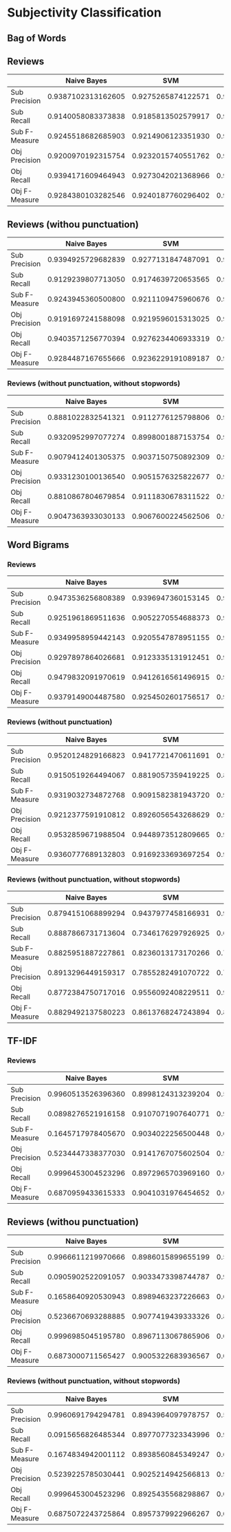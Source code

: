 # Subjectivity Classification

## Bag of Words

## Reviews
|   | Naive Bayes | SVM | Maximum Entropy |
|---|---|---|---|
| Sub Precision | 0.9387102313162605 | 0.9275265874122571 | 0.9324440823078446 |
| Sub Recall    | 0.9140058083373838 | 0.9185813502579917 | 0.9285837652222595 |
| Sub F-Measure | 0.9245518682685903 | 0.9214906123351930 | 0.9290268902599790 |
| Obj Precision | 0.9200970192315754 | 0.9232015740551762 | 0.9326638985977398 |
| Obj Recall    | 0.9394171609464943 | 0.9273042021368966 | 0.9317910962970657 |
| Obj F-Measure | 0.9284380103282546 | 0.9240187760296402 | 0.9310271897490543 |

## Reviews (withou punctuation)
|   | Naive Bayes | SVM | Maximum Entropy | MLP |
|---|---|---|---|---|
| Sub Precision | 0.9394925729682839 | 0.9277131847487091 | 0.9335894516149548 | 0.9394925729682839 |
| Sub Recall    | 0.9129239807713050 | 0.9174639720653565 | 0.9279097972397133 | 0.9129239807713050 |
| Sub F-Measure | 0.9243945360500800 | 0.9211109475960676 | 0.9293426063288208 | 0.9243945360500800 |
| Obj Precision | 0.9191697241588098 | 0.9219596015313025 | 0.9319481191430910 | 0.9394925729682839 |
| Obj Recall    | 0.9403571256770394 | 0.9276234406933319 | 0.9331567281616866 | 0.9129239807713050 |
| Obj F-Measure | 0.9284487167655666 | 0.9236229191089187 | 0.9314183105918230 | 0.9243945360500800 |

### Reviews (without punctuation, without stopwords)
|   | Naive Bayes | SVM | Maximum Entropy |
|---|---|---|---|
| Sub Precision | 0.8881022832541321 | 0.9112776125798806 | 0.9190988481112583 |
| Sub Recall    | 0.9320952997077274 | 0.8998001887153754 | 0.9090045395258194 |
| Sub F-Measure | 0.9079412401305375 | 0.9037150750892309 | 0.9124107301639436 |
| Obj Precision | 0.9331230100136540 | 0.9051576325822677 | 0.9139165203931017 |
| Obj Recall    | 0.8810867804679854 | 0.9111830678311522 | 0.9190396886804884 |
| Obj F-Measure | 0.9047363933030133 | 0.9067600224562506 | 0.9152068961094841 |                                                                                                      

## Word Bigrams

### Reviews
|   | Naive Bayes | SVM | Maximum Entropy |
|---|---|---|---|
| Sub Precision | 0.9473536256808389 | 0.9396947360153145 | 0.9369368939289855 |
| Sub Recall    | 0.9251961869511636 | 0.9052270554688373 | 0.9054220767676837 |
| Sub F-Measure | 0.9349958959442143 | 0.9205547878951155 | 0.9192639604533470 |
| Obj Precision | 0.9297897864026681 | 0.9123335131912451 | 0.9122103461352706 |
| Obj Recall    | 0.9479832091970619 | 0.9412616561496915 | 0.9381047425844187 |
| Obj F-Measure | 0.9379149004487580 | 0.9254502601756517 | 0.9237913726904459 |

### Reviews (without punctuation)
|   | Naive Bayes | SVM | Maximum Entropy | MLP |
|---|---|---|---|---|
| Sub Precision | 0.9520124829166823 | 0.9417721470611691 | 0.9307921169001888 | 0.9520124829166823 |
| Sub Recall    | 0.9150519264494067 | 0.8819057359419225 | 0.8958809000071912 | 0.9150519264494067 |
| Sub F-Measure | 0.9319032734872768 | 0.9091582381943720 | 0.9111081048103685 | 0.9319032734872768 |
| Obj Precision | 0.9212377591910812 | 0.8926056543268629 | 0.9038977360316712 | 0.9520124829166823 |
| Obj Recall    | 0.9532859671988504 | 0.9448973512809665 | 0.9324650469815674 | 0.9150519264494067 |
| Obj F-Measure | 0.9360777689132803 | 0.9169233693697254 | 0.9166329590594516 | 0.9319032734872768 |

### Reviews (without punctuation, without stopwords)
|   | Naive Bayes | SVM | Maximum Entropy |
|---|---|---|---|
| Sub Precision | 0.8794151068899294 | 0.9437977458166931 | 0.9240774507306581 |
| Sub Recall    | 0.8887866731713604 | 0.7346176297926925 | 0.6858464034605650 |
| Sub F-Measure | 0.8825951887227861 | 0.8236013173170266 | 0.7841785356269989 |
| Obj Precision | 0.8913296449159317 | 0.7855282491070722 | 0.7538780194530711 |
| Obj Recall    | 0.8772384750717016 | 0.9556092408229511 | 0.9435319254203304 |
| Obj F-Measure | 0.8829492137580223 | 0.8613768247243894 | 0.8369752207169551 |

## TF-IDF

### Reviews
|   | Naive Bayes | SVM | Maximum Entropy |
|---|---|---|---|
| Sub Precision | 0.9960513526396360 | 0.8998124313239204 | 0.5051197753718000 |
| Sub Recall    | 0.0898276521916158 | 0.9107071907640771 | 0.9992019499991217 |
| Sub F-Measure | 0.1645717978405670 | 0.9034022256500448 | 0.6710219868036418 |
| Obj Precision | 0.5234447338377030 | 0.9141767075602504 | 0.9653744715510220 |
| Obj Recall    | 0.9996453004523296 | 0.8972965703969160 | 0.0210512845661516 |
| Obj F-Measure | 0.6870959433615333 | 0.9041031976454652 | 0.0411923423905115 |

## Reviews (withou punctuation)
|   | Naive Bayes | SVM | Maximum Entropy |
|---|---|---|---|
| Sub Precision | 0.9966611219970666 | 0.8986015899655199 | 0.5039516271746417 |
| Sub Recall    | 0.0905902522091057 | 0.9033473398744787 | 0.9942360792768122 |
| Sub F-Measure | 0.1658640920530943 | 0.8989463237226663 | 0.6688654067489133 |
| Obj Precision | 0.5236670693288885 | 0.9077419439333326 | 0.8722658403578760 |
| Obj Recall    | 0.9996985045195780 | 0.8967113067865906 | 0.0214059652432279 |
| Obj F-Measure | 0.6873000711565427 | 0.9005322683936567 | 0.0416495141913825 |

### Reviews (without punctuation, without stopwords)
|   | Naive Bayes | SVM | Maximum Entropy |
|---|---|---|---|
| Sub Precision | 0.9960691794294781 | 0.8943964097978757 | 0.5057931117579055 |
| Sub Recall    | 0.0915656826485344 | 0.8977077323343996 | 0.9995388923178330 |
| Sub F-Measure | 0.1674834942001112 | 0.8938560845349247 | 0.6716920998998515 |
| Obj Precision | 0.5239225785030441 | 0.9025214942566813 | 0.9816866045842769 |
| Obj Recall    | 0.9996453004523296 | 0.8925435568298867 | 0.0233568449926792 |
| Obj F-Measure | 0.6875072243725864 | 0.8957379922966267 | 0.0456230672332882 |

